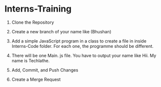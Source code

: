 # Interns-Training
1. Clone the Repository

2. Create a new branch of your name like (Bhushan)

3. Add a simple JavaScript program in a class to create a file in inside Interns-Code folder. For each one, the programme should be different.

4. There will be one Main. js file. You have to output your name like Hii. My name is Techlathe.

5. Add, Commit, and Push Changes

6. Create a Merge Request
